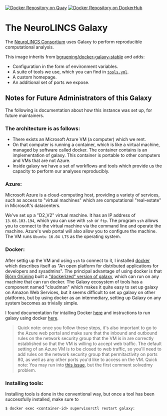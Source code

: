 [![Docker Repository on Quay](https://quay.io/repository/fraenkel_lab/galaxy-neurolincs/status "Docker Repository on Quay")](https://quay.io/repository/fraenkel_lab/galaxy-neurolincs)
[![Docker Repository on DockerHub](https://img.shields.io/docker/build/jrottenberg/ffmpeg.svg)](https://hub.docker.com/r/fraenkelmit/galaxy-neurolincs/)

# The NeuroLINCS Galaxy

The [NeuroLINCS Consortium](http://neurolincs.org/) uses Galaxy to perform reproducible computational analysis.

This image inherits from [bgruening/docker-galaxy-stable](https://github.com/bgruening/docker-galaxy-stable) and adds:
- Configuration in the form of environment variables.
- A suite of tools we use, which you can find in [`tools.yml`](https://github.com/fraenkel-lab/galaxy-neurolincs/blob/master/tools.yml).
- A custom homepage.
- An additional set of ports we expose.


<!--
## Pipelines

Our goal is to make our computational pipelines open and reproducible, which means we'd like to publish the source code (for openness) but go further and ensure those pipelines' reproducibility in the long, using a containerization strategy. For containerization we use docker, which is the default, open source standard.

A container is a program executable from any operating system, including any past or future operating systems. It bundles all the dependencies of a pipeline with the actual pipeline, meaning that future changes in operating systems or libraries relied on by the pipeline do not affect the pipeline's ability to execute to completion. A containerized pipeline is impervious to time, and exactly reproducible in any environment. See these  blog  posts for more.

Using galaxy, we publish our computational tools, both on github and the galaxy tool shed, and soon we will also be publishing them to the dockerhub. Other computational platforms use dockerization for their entire workflows by default (e.g. Arvados by Curoverse). We also have an easy to way to publish our pipelines to myExperiment and we're hoping to support Dockstore soon.
 -->


## Notes for Future Administrators of this Galaxy

The following is documentation about how this instance was set up, for future maintainers.

### The architecture is as follows:

- There exists an Microsoft Azure VM (a computer) which we rent.
- On that computer is running a container, which is like a virtual machine, managed by software called docker. The container contains is an implementation of galaxy. This container is portable to other computers and VMs that are not Azure.
- Inside galaxy we have a set of workflows and tools which provide us the capacity to perform our analyses reproducibly.

### Azure:

Microsoft Azure is a cloud-computing host, providing a variety of services, such as access to "virtual machines" which are computational "real-estate" in Microsoft's datacenters.

We've set up a "D2_V2" virtual machine. It has an IP address of `13.68.103.194`, which you can use with `ssh` or `ftp`. The program `ssh` allows you to connect to the virtual machine via the command line and operate the machine. Azure's web portal will also allow you to configure the machine. The VM runs `Ubuntu 16.04 LTS` as the operating system.

### Docker:

After settig up the VM and using `ssh` to connect to it, I installed [docker](https://docs.docker.com) which describes itself as "An open platform for distributed applications for developers and sysadmins". The principal advantage of using docker is that [Björn Grüning](https://github.com/bgruening) built a ["dockerized" version of galaxy](https://github.com/bgruening/docker-galaxy-stable), which can run on any machine that can run docker. The Galaxy ecosystem of tools has a component named "cloudman" which makes it quite easy to set up galaxy on Amazon Web Services, but it seems difficult to set up galaxy on other platforms, but by using docker as an intermediary, setting up Galaxy on any system becomes as trivially simple.

I found documentation for intalling Docker [here](https://docs.docker.com/engine/installation/linux/ubuntulinux/) and instructions to run galaxy using docker [here](https://github.com/bgruening/docker-galaxy-stable/blob/master/README.md).

> Quick note: once you follow these steps, it's also important to go to the Azure web portal and make sure that the inbound and outbound rules on the network security group that the VM is in are correctly established so that the VM is willing to accept web traffic. The default setting of an Azure VM is to be closed to web traffic, so you'll need to add rules on the network security group that permitactivity on ports 80, as well as any other ports you'd like to access on the VM.
> Quick note: You may run into [this issue](https://github.com/docker/docker/issues/17645), but the first comment solvedmy problem.

### Installing tools:

Installing tools is done in the conventional way, but once a tool has been successfully installed, make sure to

```
$ docker exec <container-id> supervisorctl restart galaxy:
```
